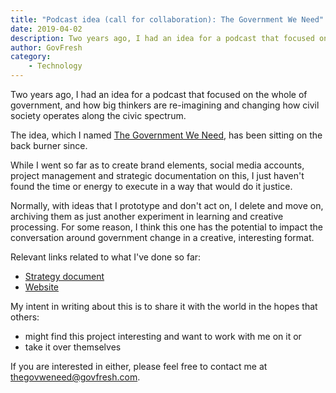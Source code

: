```yaml
---
title: "Podcast idea (call for collaboration): The Government We Need"
date: 2019-04-02
description: Two years ago, I had an idea for a podcast that focused on the whole of government, and how big thinkers are re-imagining and changing how civil society operates along the civic spectrum.
author: GovFresh
category:
    - Technology
---
```


<!-- image {"id":24576} -->
<figure class="wp-block-image"></figure>
<!-- /image -->

<!-- paragraph -->
<p>Two years ago, I had an idea for a podcast that focused on the whole of government, and how big thinkers are re-imagining and changing how civil society operates along the civic spectrum.</p>
<!-- /paragraph -->

<!-- paragraph -->
<p>The idea, which I named <a href="https://govfresh.github.io/thegovweneed/index.html">The Government We Need</a>, has been sitting on the back burner since.</p>
<!-- /paragraph -->

<!-- paragraph -->
<p>While I went so far as to create brand elements, social media accounts, project management and strategic documentation on this, I just haven't found the time or energy to execute in a way that would do it justice.</p>
<!-- /paragraph -->

<!-- paragraph -->
<p>Normally, with ideas that I prototype and don't act on, I delete and move on, archiving them as just another experiment in learning and creative processing. For some reason, I think this one has the potential to impact the conversation around government change in a creative, interesting format.</p>
<!-- /paragraph -->

<!-- paragraph -->
<p>Relevant links related to what I've done so far:</p>
<!-- /paragraph -->

<!-- list -->
<ul><li><a href="https://docs.google.com/document/d/1tIVLA6pmEv5k7h8XDLf98OByB3kPJSYLRUoxHQzwWVU/edit?usp=sharing">Strategy document</a></li><li><a href="https://govfresh.github.io/thegovweneed/index.html">Website﻿</a></li></ul>
<!-- /list -->

<!-- paragraph -->
<p>My intent in writing about this is to share it with the world in the hopes that  others:</p>
<!-- /paragraph -->

<!-- list -->
<ul><li>might find this project interesting and want to work with me on it or</li><li>take it over themselves</li></ul>
<!-- /list -->

<!-- paragraph -->
<p>If you are interested in either, please feel free to contact me at <a href="mailto:thegovweneed@govfresh.com">thegovweneed@govfresh.com</a>.</p>
<!-- /paragraph -->
